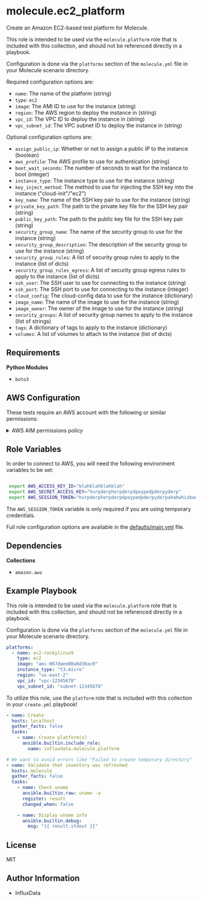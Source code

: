 molecule.ec2_platform
=========

Create an Amazon EC2-based test platform for Molecule.

This role is intended to be used via the `molecule.platform` role that is included with this collection, and should not be referenced directly in a playbook.

Configuration is done via the `platforms` section of the `molecule.yml` file in your Molecule scenario directory.

Required configuration options are:

- `name`: The name of the platform (string)
- `type`: `ec2`
- `image`: The AMI ID to use for the instance (string)
- `region`: The AWS region to deploy the instance in (string)
- `vpc_id`: The VPC ID to deploy the instance in (string)
- `vpc_subnet_id`: The VPC subnet ID to deploy the instance in (string)

Optional configuration options are:

- `assign_public_ip`: Whether or not to assign a public IP to the instance (boolean)
- `aws_profile`: The AWS profile to use for authentication (string)
- `boot_wait_seconds`: The number of seconds to wait for the instance to boot (integer)
- `instance_type`: The instance type to use for the instance (string)
- `key_inject_method`: The method to use for injecting the SSH key into the instance ("cloud-init"/"ec2")
- `key_name`: The name of the SSH key pair to use for the instance (string)
- `private_key_path`: The path to the private key file for the SSH key pair (string)
- `public_key_path`: The path to the public key file for the SSH key pair (string)
- `security_group_name`: The name of the security group to use for the instance (string)
- `security_group_description`: The description of the security group to use for the instance (string)
- `security_group_rules`: A list of security group rules to apply to the instance (list of dicts)
- `security_group_rules_egress`: A list of security group egress rules to apply to the instance (list of dicts)
- `ssh_user`: The SSH user to use for connecting to the instance (string)
- `ssh_port`: The SSH port to use for connecting to the instance (integer)
- `cloud_config`: The cloud-config data to use for the instance (dictionary)
- `image_name`: The name of the image to use for the instance (string)
- `image_owner`: The owner of the image to use for the instance (string)
- `security_groups`: A list of security group names to apply to the instance (list of strings)
- `tags`: A dictionary of tags to apply to the instance (dictionary)
- `volumes`: A list of volumes to attach to the instance (list of dicts)

Requirements
------------

**Python Modules**
- `boto3`

## AWS Configuration

These tests require an AWS account with the following or similar permissions:

<details>
<summary>AWS AIM permissions policy</summary>

```json
{
    "Version": "2012-10-17",
    "Statement": [
        {
            "Effect": "Allow",
            "Action": [
                "ec2:RunInstances",
                "ec2:DescribeInstances",
                "ec2:DescribeInstanceStatus",
                "ec2:DescribeSubnets",
                "ec2:CreateSecurityGroup",
                "ec2:DescribeSecurityGroups",
                "ec2:CreateTags",
                "ec2:DescribeTags"
            ],
            "Resource": "*"
        },
        {
            "Effect": "Allow",
            "Action": [
                "ec2:TerminateInstances",
                "ec2:StopInstances",
                "ec2:StartInstances",
                "ec2:RebootInstances",
                "ec2:DescribeInstanceAttribute",
                "ec2:ModifyInstanceAttribute"
            ],
            "Resource": "arn:aws:ec2:*:*:instance/*",
            "Condition": {
                "StringLike": {
                    "ec2:ResourceTag/Name": "molecule*"
                }
            }
        },
        {
            "Effect": "Allow",
            "Action": [
                "ec2:DeleteSecurityGroup",
                "ec2:AuthorizeSecurityGroupIngress",
                "ec2:AuthorizeSecurityGroupEgress",
                "ec2:RevokeSecurityGroupIngress",
                "ec2:RevokeSecurityGroupEgress",
                "ec2:ModifySecurityGroupRules"
            ],
            "Resource": "arn:aws:ec2:*:*:security-group/*",
            "Condition": {
                "StringLike": {
                    "ec2:ResourceTag/Name": "molecule*"
                }
            }
        },
        {
            "Effect": "Allow",
            "Action": [
                "ec2:DeleteTags"
            ],
            "Resource": [
                "arn:aws:ec2:*:*:instance/*",
                "arn:aws:ec2:*:*:security-group/*"
            ],
            "Condition": {
                "StringLike": {
                    "ec2:ResourceTag/Name": "molecule*"
                }
            }
        }
    ]
}
```

</details>

Role Variables
--------------

In order to connect to AWS, you will need the following environment variables to be set:

```bash

 export AWS_ACCESS_KEY_ID="blahblahblahblah"
 export AWS_SECRET_ACCESS_KEY="hurpderpherpderpdpeypedpderpyderp"
 export AWS_SESSION_TOKEN="hurpderpherpderpdpeypedpderpyderpahahwhizbanglotsofstuffblablablabla"
```

The `AWS_SESSION_TOKEN` variable is only required if you are using temporary credentials.

Full role configuration options are available in the [defaults/main.yml](defaults/main.yml) file.

Dependencies
------------

**Collections**
- `amazon.aws`

Example Playbook
----------------

This role is intended to be used via the `molecule.platform` role that is included with this collection, and should not be referenced directly in a playbook.

Configuration is done via the `platforms` section of the `molecule.yml` file in your Molecule scenario directory.

```yaml
platforms:
  - name: ec2-rockylinux9
    type: ec2
    image: "ami-067daee80a6d36ac0"
    instance_type: "t3.micro"
    region: "us-east-2"
    vpc_id: "vpc-12345678"
    vpc_subnet_id: "subnet-12345678"
```

To utilize this role, use the `platform` role that is included with this collection in your `create.yml` playbook!

```yaml
- name: Create
  hosts: localhost
  gather_facts: false
  tasks:
    - name: Create platform(s)
      ansible.builtin.include_role:
        name: influxdata.molecule.platform

# We want to avoid errors like "Failed to create temporary directory"
- name: Validate that inventory was refreshed
  hosts: molecule
  gather_facts: false
  tasks:
    - name: Check uname
      ansible.builtin.raw: uname -a
      register: result
      changed_when: false

    - name: Display uname info
      ansible.builtin.debug:
        msg: "{{ result.stdout }}"

```


License
-------

MIT

Author Information
------------------

- InfluxData

